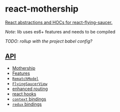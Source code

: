 # react-mothership

[React abstractions and HOCs for react-flying-saucer.](https://github.com/d3dc/react-flying-saucer)

_Note_: lib uses es6+ features and needs to be compiled

_TODO: rollup with the project babel config?_

## [API](/docs/api.md)

- [Mothership](/docs/api.md#the-app)
- [Features](/docs/api.md#features)
- [`RematchModel`](/docs/api.md#rematchmodel)
- [`FlyingSaucerView`](/docs/api.md#flyingsaucerview)
- [enhanced routing](/docs/api.md#enhanced-routing)
- [react hooks](/docs/api.md#react-hooks)
- [`context` bindings](/docs/api.md#context-bindings)
- [`redux` bindings](/docs/api.md#redux-bindings)
